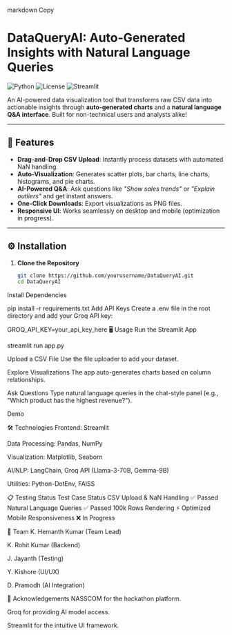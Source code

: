 markdown
Copy
# DataQueryAI: Auto-Generated Insights with Natural Language Queries

![Python](https://img.shields.io/badge/Python-3.10%2B-blue)
![License](https://img.shields.io/badge/License-MIT-green)
![Streamlit](https://img.shields.io/badge/UI-Framework-FF4B4B?logo=streamlit)

An AI-powered data visualization tool that transforms raw CSV data into actionable insights through **auto-generated charts** and a **natural language Q&A interface**. Built for non-technical users and analysts alike!

---

## 🚀 Features

- **Drag-and-Drop CSV Upload**: Instantly process datasets with automated NaN handling.
- **Auto-Visualization**: Generates scatter plots, bar charts, line charts, histograms, and pie charts.
- **AI-Powered Q&A**: Ask questions like *"Show sales trends"* or *"Explain outliers"* and get instant answers.
- **One-Click Downloads**: Export visualizations as PNG files.
- **Responsive UI**: Works seamlessly on desktop and mobile (optimization in progress).

---

## ⚙️ Installation

1. **Clone the Repository**
   ```bash
   git clone https://github.com/yourusername/DataQueryAI.git
   cd DataQueryAI

Install Dependencies

pip install -r requirements.txt
Add API Keys
Create a .env file in the root directory and add your Groq API key:

GROQ_API_KEY=your_api_key_here
🖥️ Usage
Run the Streamlit App

streamlit run app.py

Upload a CSV File
Use the file uploader to add your dataset.

Explore Visualizations
The app auto-generates charts based on column relationships.

Ask Questions
Type natural language queries in the chat-style panel (e.g., "Which product has the highest revenue?").

Demo <!-- Replace with your demo GIF/screenshot -->

🛠️ Technologies
Frontend: Streamlit

Data Processing: Pandas, NumPy

Visualization: Matplotlib, Seaborn

AI/NLP: LangChain, Groq API (Llama-3-70B, Gemma-9B)

Utilities: Python-DotEnv, FAISS

📋 Testing Status
Test Case	Status
CSV Upload & NaN Handling	✅ Passed
Natural Language Queries	✅ Passed
100k Rows Rendering	⚡ Optimized
Mobile Responsiveness	❌ In Progress


👥 Team
K. Hemanth Kumar (Team Lead)

K. Rohit Kumar (Backend)

J. Jayanth (Testing)

Y. Kishore (UI/UX)

D. Pramodh (AI Integration)

🙏 Acknowledgements
NASSCOM for the hackathon platform.

Groq for providing AI model access.

Streamlit for the intuitive UI framework.


